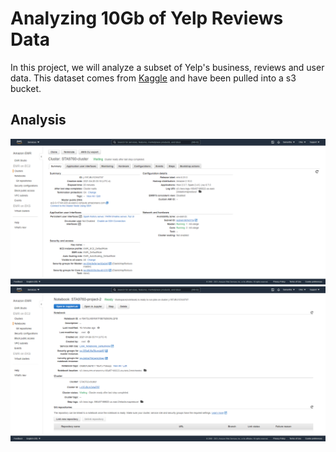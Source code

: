 # Analyzing 10Gb of Yelp Reviews Data
In this project, we will analyze a subset of Yelp's business, reviews and user data. This dataset comes from [Kaggle](https://www.kaggle.com/yelp-dataset/yelp-dataset#yelp_academic_dataset_user.json) and have been pulled into a s3 bucket.

## Analysis
![cluster_iamge](assets/cluster_configuration.png)
![cluster_iamge](assets/notebook_configuration.png)
